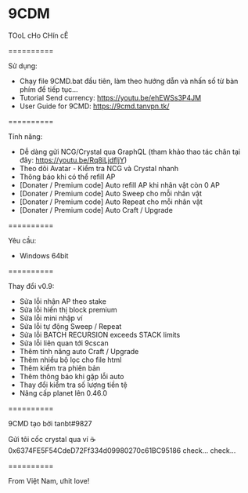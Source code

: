 # 9CDM
TOoL cHo CHín cÊ

==========

Sử dụng:
- Chạy file 9CMD.bat đầu tiên, làm theo hướng dẫn và nhấn số từ bàn phím để tiếp tục...
- Tutorial Send currency: https://youtu.be/ehEWSs3P4JM
- User Guide for 9CMD: https://9cmd.tanvpn.tk/

==========

Tính năng:
- Dễ dàng gửi NCG/Crystal qua GraphQL (tham khảo thao tác chân tại đây: https://youtu.be/Rq8iLjdfIjY)
- Theo dõi Avatar - Kiểm tra NCG và Crystal nhanh
- Thông báo khi có thể refill AP
- [Donater / Premium code] Auto refill AP khi nhân vật còn 0 AP
- [Donater / Premium code] Auto Sweep cho mỗi nhân vật
- [Donater / Premium code] Auto Repeat cho mỗi nhân vật
- [Donater / Premium code] Auto Craft / Upgrade

==========

Yêu cầu:
- Windows 64bit

==========

Thay đổi v0.9:
- Sửa lỗi nhận AP theo stake
- Sửa lỗi hiển thị block premium
- Sửa lỗi mini nhập ví
- Sửa lỗi tự động Sweep / Repeat
- Sửa lỗi BATCH RECURSION exceeds STACK limits
- Sửa lỗi liên quan tới 9cscan
- Thêm tính năng auto Craft / Upgrade
- Thêm nhiều bộ lọc cho file html
- Thêm kiểm tra phiên bản
- Thêm thông báo khi gặp lỗi auto
- Thay đổi kiểm tra số lượng tiền tệ
- Nâng cấp planet lên 0.46.0

==========

9CMD tạo bởi tanbt#9827

Gửi tôi cốc crystal qua ví ☕ 0x6374FE5F54CdeD72Ff334d09980270c61BC95186 check... check...

==========

From Việt Nam, ưhit love!